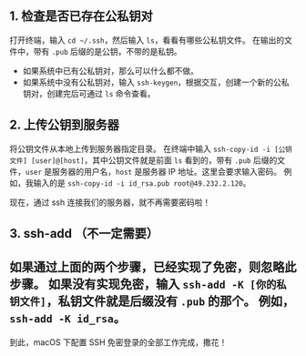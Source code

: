 

## 1. 检查是否已存在公私钥对
打开终端，输入 `cd ~/.ssh`，然后输入 `ls`，看看有哪些公私钥文件。
在输出的文件中，带有 `.pub` 后缀的是公钥，不带的是私钥。
* 如果系统中已有公私钥对，那么可以什么都不做。
* 如果系统中没有公私钥对，输入 `ssh-keygen`，根据交互，创建一个新的公私钥对，创建完后可通过 `ls` 命令查看。
<!--more-->
## 2. 上传公钥到服务器
将公钥文件从本地上传到服务器指定目录。
在终端中输入 `ssh-copy-id -i [公钥文件] [user]@[host]`，其中公钥文件就是前面 `ls` 看到的，带有 `.pub` 后缀的文件，`user` 是服务器的用户名，`host` 是服务器 IP 地址。这里会要求输入密码。
例如，我输入的是 `ssh-copy-id -i id_rsa.pub root@49.232.2.120`。

现在，通过 ssh 连接我们的服务器，就不再需要密码啦！


## 3. ssh-add （不一定需要）

如果通过上面的两个步骤，已经实现了免密，则忽略此步骤。
如果没有实现免密，输入 `ssh-add -K [你的私钥文件]`，私钥文件就是后缀没有 `.pub` 的那个。
例如，`ssh-add -K id_rsa`。
-
到此，macOS 下配置 SSH 免密登录的全部工作完成，撒花！